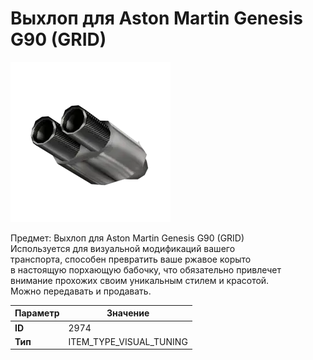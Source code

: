 # Выхлоп для Aston Martin Genesis G90 (GRID)

![Item Image](../img/2974.webp?raw=true)

Предмет: Выхлоп для Aston Martin Genesis G90 (GRID)<br>Используется для визуальной модификаций вашего<br>транспорта, способен превратить ваше ржавое корыто<br>в настоящую порхающую бабочку, что обязательно привлечет<br>внимание прохожих своим уникальным стилем и красотой.<br>Можно передавать и продавать.


| Параметр | Значение |
|----------|----------|
| **ID** | 2974 |
| **Тип** | ITEM_TYPE_VISUAL_TUNING |

